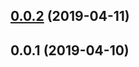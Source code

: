 <a name="0.0.2"></a>
## [0.0.2](https://github.com/tinper-bee/bee-tag/compare/v0.0.1...v0.0.2) (2019-04-11)



<a name="0.0.1"></a>
## 0.0.1 (2019-04-10)



